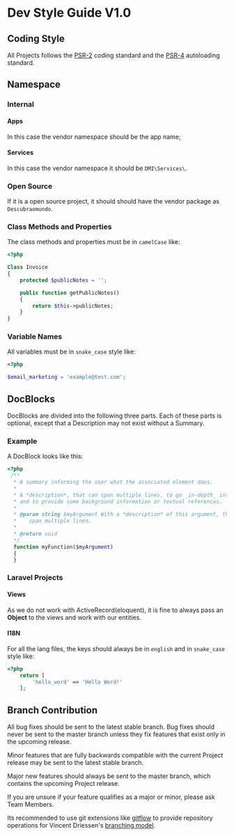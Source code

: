 # Dev Style Guide V1.0

## Coding Style

All Projects follows the [PSR-2](https://github.com/php-fig/fig-standards/blob/master/accepted/PSR-2-coding-style-guide.md) coding standard and the [PSR-4](https://github.com/php-fig/fig-standards/blob/master/accepted/PSR-4-autoloader.md) autoloading standard.

## Namespace
### Internal
#### Apps
In this case the vendor namespace should be the app name;
#### Services
In this case the vendor namespace it should be `DMI\Services\`.
### Open Source
If it is a open source project, it should should have the vendor package as `Descubraomundo`.

### Class Methods and Properties

The class methods and properties must be in `camelCase` like:
```php
<?php

Class Invoice
{
    protected $publicNotes = '';

    public function getPublicNotes()
    {
        return $this->publicNotes;
    }
}

```

### Variable Names

All variables must be in `snake_case` style like:
```php
<?php

$email_marketing = 'example@test.com';
```

## DocBlocks

DocBlocks are divided into the following three parts. Each of these parts is optional, except that a Description may not exist without a Summary.

### Example
A DocBlock looks like this:
```php
<?php
 /**
  * A summary informing the user what the associated element does.
  *
  * A *description*, that can span multiple lines, to go _in-depth_ into the details of this element
  * and to provide some background information or textual references.
  *
  * @param string $myArgument With a *description* of this argument, these may also
  *    span multiple lines.
  *
  * @return void
  */
  function myFunction($myArgument)
  {
  }
```

### Laravel Projects
#### Views
As we do not work with ActiveRecord(eloquent), it is fine to always pass an **Object** to the views and work with our entities. 

#### I18N
For all the lang files, the keys should always be in `english` and in `snake_case` style like:
```php
<?php
    return [
        'hello_word' => 'Hello Word!'
    ];
```


## Branch Contribution

All bug fixes should be sent to the latest stable branch. Bug fixes should never be sent to the master branch unless they fix features that exist only in the upcoming release.

Minor features that are fully backwards compatible with the current Project release may be sent to the latest stable branch.

Major new features should always be sent to the master branch, which contains the upcoming Project release.

If you are unsure if your feature qualifies as a major or minor, please ask Team Members.

Its recommended to use git extensions like [gitflow](https://github.com/nvie/gitflow) to provide repository operations for Vincent Driessen's [branching model](http://nvie.com/posts/a-successful-git-branching-model/).
